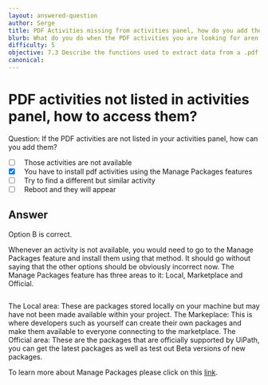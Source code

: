 ```yaml
---
layout: answered-question
author: Serge
title: PDF Activities missing from activities panel, how do you add them?
blurb: What do you do when the PDF activities you are looking for aren't listed in the activities panel?
difficulty: 5
objective: 7.3 Describe the functions used to extract data from a .pdf file; for example, using OCR
canonical: 
---
```


<h1>PDF activities not listed in activities panel, how to access them?</h1>

Question:  If the PDF activities are not listed in your activities panel, how can you add them?

 - [ ] &nbsp;  Those activities are not available
 - [X] &nbsp;  You have to install pdf activities using the Manage Packages features
 - [ ] &nbsp;  Try to find a different but similar activity
 - [ ] &nbsp;  Reboot and they will appear

## Answer

Option B is correct.

Whenever an activity is not available, you would need to go to the Manage Packages feature and install them using that method. It should go without saying that the other options should be obviously incorrect now.
The Manage Packages feature has three areas to it: Local, Marketplace and Official.

<img src="">

The Local area: These are packages stored locally on your machine but may have not been made available within your project.
The Markeplace: This is where developers such as yourself can create their own packages and make them available to everyone connecting to the marketplace.
The Official area: These are the packages that are officially supported by UiPath, you can get the latest packages as well as test out Beta versions of new packages.

To learn more about Manage Packages please click on this <a href="https://docs.uipath.com/studio/docs/managing-activities-packages">link</a>.
